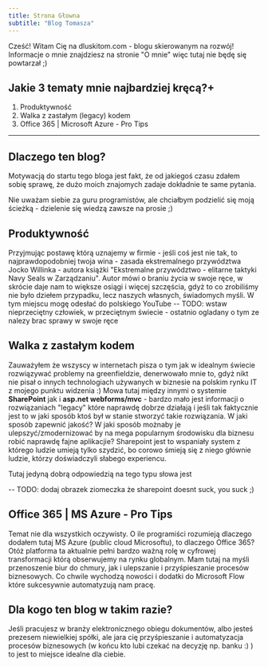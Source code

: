 ```yaml
---
title: Strona Głowna
subtitle: "Blog Tomasza"
---
```


Cześć!
Witam Cię na dluskitom.com - blogu skierowanym na rozwój!
Informacje o mnie znajdziesz na stronie "O mnie" więc tutaj nie będę się powtarzał ;)

## Jakie 3 tematy mnie najbardziej kręcą?+

1. Produktywność
2. Walka z zastałym (legacy) kodem
3. Office 365 | Microsoft Azure  - Pro Tips

---

## Dlaczego ten blog?

Motywacją do startu tego bloga jest fakt, że od jakiegoś czasu zdałem sobię sprawę, że dużo moich znajomych zadaje dokładnie te same pytania.

Nie uważam siebie za guru programistów, ale chciałbym podzielić się moją ścieżką - dzielenie się wiedzą zawsze na prosie ;)


## Produktywność

Przyjmując postawę którą uznajemy w firmie - jeśli coś jest nie tak, to najprawdopodobniej twoja wina - zasada ekstremalnego przywództwa Jocko Willinka - autora książki "Ekstremalne przywództwo - elitarne taktyki Navy Seals w Zarządzaniu". Autor mówi o braniu życia w swoje ręce, w skrócie daje nam to większe osiągi i więcej szczęścia, gdyż to co zrobiliśmy nie było dziełem przypadku, lecz naszych własnych, świadomych myśli.
W tym miejscu mogę odesłać do polskiego YouTube 
-- TODO: wstaw nieprzeciętny człowiek, w przeciętnym świecie - ostatnio ogladany o tym ze nalezy brac sprawy w swoje ręce

## Walka z zastałym kodem

Zauważyłem że wszyscy w internetach pisza o tym jak w idealnym świecie rozwiązywać problemy na greenfieldzie, denerwowało mnie to, gdyż nikt nie pisał o innych technologiach używanych w biznesie na polskim rynku IT z mojego punktu widzenia :)
Mowa tutaj między innymi o systemie **SharePoint** jak i **asp.net webforms/mvc** - bardzo mało jest informacji o rozwiązaniach "legacy" które naprawdę dobrze działają i jeśli tak faktycznie jest to w jaki sposób ktoś był w stanie stworzyć takie rozwiązania. W jaki sposób zapewnić jakość? W jaki sposób możnaby je ulepszyć/zmodernizować by na mega popularnym środowisku dla biznesu robić naprawdę fajne aplikacjie?
Sharepoint jest to wspaniały system z którego ludzie umieją tylko szydzić, bo corowo śmieją się z niego głównie ludzie, którzy doświadczyli słabego experiencu.

Tutaj jedyną dobrą odpowiedzią na tego typu słowa jest 
 
 -- TODO: dodaj obrazek ziomeczka że sharepoint doesnt suck, you suck ;)

## Office 365 | MS Azure - Pro Tips

Temat nie dla wszystkich oczywisty. O ile programiści rozumieją dlaczego dodałem tutaj MS Azure (public cloud Microsoftu), to dlaczego Office 365?
Otóż platforma ta aktualnie pełni bardzo ważną rolę w cyfrowej transformacji którą obserwujemy na rynku globalnym. Mam tutaj na myśli przenoszenie biur do chmury, jak i ulepszanie i przyśpieszanie procesów biznesowych.
Co chwile wychodzą nowości i dodatki do Microsoft Flow które sukcesywnie automatyzują nam pracę.

## Dla kogo ten blog w takim razie?

Jeśli pracujesz w branży elektronicznego obiegu dokumentów, albo jesteś prezesem niewielkiej spółki, ale jara cię przyśpieszanie i automatyzacja procesów biznesowych (w końcu kto lubi czekać na decyzję np. banku :) ) to jest to miejsce idealne dla ciebie.